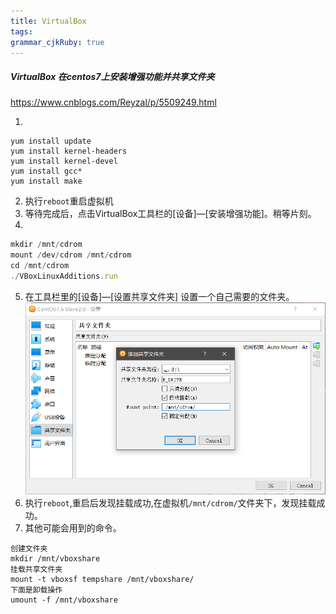 ```yaml
---
title: VirtualBox
tags: 
grammar_cjkRuby: true
---
```



##### VirtualBox 在centos7上安装增强功能并共享文件夹
https://www.cnblogs.com/Reyzal/p/5509249.html

1. 
``` shell
yum install update
yum install kernel-headers
yum install kernel-devel
yum install gcc* 
yum install make
```
2. 执行`reboot`重启虚拟机
3. 等待完成后，点击VirtualBox工具栏的\[设备\]—\[安装增强功能\]。稍等片刻。
4. 

``` javascript
mkdir /mnt/cdrom
mount /dev/cdrom /mnt/cdrom
cd /mnt/cdrom
./VBoxLinuxAdditions.run
```
5. 在工具栏里的[设备]—[设置共享文件夹] 设置一个自己需要的文件夹。
![enter description here](./images/1567934502503.png)
6. 执行`reboot`,重启后发现挂载成功,在虚拟机`/mnt/cdrom/`文件夹下，发现挂载成功。
7. 其他可能会用到的命令。

``` 
创建文件夹
mkdir /mnt/vboxshare
挂载共享文件夹
mount -t vboxsf tempshare /mnt/vboxshare/
下面是卸载操作
umount -f /mnt/vboxshare
```